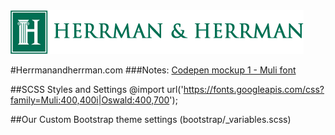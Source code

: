 <img src="images/top-nav-logo.png" width="469" height="70">

#Herrmanandherrman.com
###Notes:
<a href="http://codepen.io/kentucky-roberts/pen/ENPVPW">Codepen mockup 1 - Muli font</a>

##SCSS Styles and Settings
@import url('https://fonts.googleapis.com/css?family=Muli:400,400i|Oswald:400,700');

##Our Custom Bootstrap theme settings (bootstrap/_variables.scss)